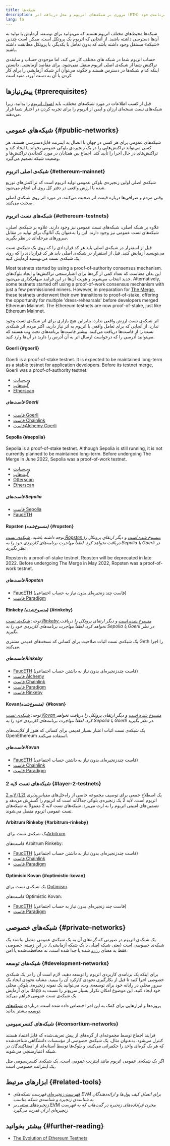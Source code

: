 ```yaml
---
title: شبکه‌ها
description: مروری بر شبکه‌های اتریوم و محل دریافت اتر (ETH) شبکه‌ی تست برای آزمایش برنامه‌ی خود.
lang: fa
---
```


شبکه‌ها محیط‌های مختلف اتریوم هستند که می‌توانید برای توسعه، آزمایش یا تولید به آن‌ها دسترسی داشته باشید. از آنجایی که اتریوم یک پروتکل است، ممکن است چندین «شبکه» مستقل وجود داشته باشد که بدون تعامل با یکدیگر، با پروتکل مطابقت داشته باشند.

حساب اتریوم شما در شبکه های مختلف کار می کند، اما موجودی حساب و سابقه‌ی تراکنش شما از شبکه‌ی اصلی اتریوم منتقل نمی‌شود. برای مقاصد آزمایشی، دانستن اینکه کدام شبکه‌ها در دسترس هستند و چگونه می‌توان اتر شبکه آزمایشی را برای کار کردن با آن به دست آورد، مفید است.

## پیش‌نیازها {#prerequisites}

قبل از کسب اطلاعات در مورد شبکه‌های مختلف، باید [اصول اتریوم](/developers/docs/intro-to-ethereum/) را بدانید، زیرا شبکه‌های تست نسخه‌ای ارزان و ایمن از اتریوم را برای تجربه کردن در اختیار شما قرار می‌دهند.

## شبکه‌های عمومی {#public-networks}

شبکه‌های عمومی برای هر کسی در جهان با اتصال به اینترنت قابل‌دسترسی هستند. هر کسی می‌تواند تراکنش‌هایی را در یک زنجیره‌ی بلوکی عمومی بخواند یا ایجاد کند و تراکنش‌های در حال اجرا را تأیید کند. اجماع بین همتایان در مورد گنجاندن تراکنش‌ها و وضعیت شبکه تصمیم می‌گیرد.

### شبکه‌ی اصلی اتریوم {#ethereum-mainnet}

شبکه‌ی اصلی اولین زنجیره‌ی بلوکی عمومی تولید اتریوم است که تراکنش‌های توزیع شده با ارزش واقعی در دفتر کل روی آن انجام می‌شود.

وقتی مردم و صرافی‌ها درباره قیمت اتر صحبت می‌کنند، در مورد اتر روی شبکه‌ی اصلی صحبت می‌کنند.

### شبکه‌های تست اتریوم {#ethereum-testnets}

علاوه بر شبکه اصلی، شبکه‌های تست عمومی نیز وجود دارند. علاوه بر شبکه‌ی اصلی، شبکه‌های تست عمومی نیز وجود دارند. این را به‌عنوان یک آنالوگ برای تولید در مقابل سرورهای مرحله‌ای در نظر بگیرید.

قبل از استقرار در شبکه‌ی اصلی باید هر کد قراردادی را که روی یک شبکه‌ی تست می‌نویسید آزمایش کنید. قبل از استقرار در شبکه‌ی اصلی باید هر کد قراردادی را که روی یک شبکه‌ی تست می‌نویسید آزمایش کنید.

Most testnets started by using a proof-of-authority consensus mechanism. این بدان معناست که تعداد کمی از گره‌ها برای اعتبارسنجی تراکنش‌ها و ایجاد بلوک‌های جدید انتخاب می‌شوند و هویت آن‌ها در این فرایند سهام‌گذاری می‌شود. Alternatively, some testnets started off using a proof-of-work consensus mechanism with just a few permissioned miners. However, in preparation for [The Merge](/upgrades/merge), these testnets underwent their own transitions to proof-of-stake, offering the opportunity for multiple 'dress-rehearsals' before developers merged Ethereum Mainnet. The Ethereum testnets are now proof-of-stake, just like Ethereum Mainnet.

اتر شبکه‌ی تست ارزش واقعی ندارد، بنابراین هیچ بازاری برای اتر شبکه‌ی تست وجود ندارد. از آنجایی که برای تعامل واقعی با اتریوم به اتر نیاز دارید، اکثر مردم اتر شبکه‌ی تست را از فاست‌ها دریافت می‌کنند. بیشتر فاست‌ها برنامه‌های تحت وب هستند که می‌توانید آدرسی را که درخواست ارسال اتر به آن آدرس را دارید در آن‌ها وارد کنید.

#### Goerli {#goerli}

Goerli is a proof-of-stake testnet. It is expected to be maintained long-term as a stable testnet for application developers. Before its testnet merge, Goerli was a proof-of-authority testnet.

- [وب‌سایت](https://goerli.net/)
- [گیت‌هاب](https://github.com/goerli/testnet)
- [Etherscan](https://goerli.etherscan.io)

##### فاست‌های Goerli

- [فاست Goerli](https://faucet.goerli.mudit.blog/)
- [فاست Chainlink](https://faucets.chain.link/)
- [فاستAlchemy Goerli](https://goerlifaucet.com/)

#### Sepolia {#sepolia}

Sepolia is a proof-of-stake testnet. Although Sepolia is still running, it is not currently planned to be maintained long-term. Before undergoing The Merge in June 2022, Sepolia was a proof-of-work testnet.

- [وب‌سایت](https://sepolia.dev/)
- [گیت‌هاب](https://github.com/goerli/sepolia)
- [Otterscan](https://sepolia.otterscan.io/)
- [Etherscan](https://sepolia.etherscan.io)

##### فاست‌های Sepolia

- [فاست Sepolia](https://faucet.sepolia.dev/)
- [FaucETH](https://fauceth.komputing.org)

#### Ropsten _(منسوخ‌شده)_ {#ropsten}

_توجه داشته باشید، [شبکه‌ی تست Ropsten منسوخ شده است](https://github.com/ethereum/pm/issues/460) و دیگر ارتقای پروتکل را دریافت نخواهد کرد. لطفاً مهاجرت برنامه‌های کاربردی خود را به Sepolia یا Goerli در نظر بگیرید._

Ropsten is a proof-of-stake testnet. Ropsten will be deprecated in late 2022. Before undergoing The Merge in May 2022, Ropsten was a proof-of-work testnet.

##### فاست‌های Ropsten

- [FaucETH](https://fauceth.komputing.org) (فاست چند زنجیره‌ای بدون نیاز به حساب اجتماعی)
- [فاست Paradigm](https://faucet.paradigm.xyz/)

#### Rinkeby _(منسوخ‌شده)_ {#rinkeby}

_توجه: [شبکه‌ی تست Rinkeby منسوخ شده است](https://github.com/ethereum/pm/issues/460) و دیگر ارتقای پروتکل را دریافت نخواهد کرد. لطفاً مهاجرت برنامه‌های کاربردی خود را به Sepolia یا Goerli در نظر بگیرید._

یک شبکه‌ی تست اثبات صلاحیت برای کسانی که نسخه‌های قدیمی مشتری Geth را اجرا می‌کنند.

##### فاست‌های Rinkeby

- [FaucETH](https://fauceth.komputing.org) (فاست چندزنجیره‌ای بدون نیاز به داشتن حساب اجتماعی)
- [فاست Alchemy](https://RinkebyFaucet.com)
- [فاست Chainlink](https://faucets.chain.link/)
- [فاست Paradigm](https://faucet.paradigm.xyz/)
- [فاست Rinkeby](https://faucet.rinkeby.io/)

#### Kovan‏ _(منسوخ‌شده)_ {#kovan}

_توجه: [شبکه‌ی تست Kovan منسوخ شده است](https://github.com/ethereum/pm/issues/460) و دیگر ارتقای پروتکل را دریافت نخواهد کرد. لطفاً مهاجرت برنامه‌های کاربردی خود را به Sepolia یا Goerli در نظر بگیرید._

یک شبکه‌ی تست اثبات اعتبار بسیار قدیمی برای کسانی که هنوز از کلاینت‌های OpenEthereum استفاده می‌کنند.

##### فاست‌های Kovan

- [FaucETH](https://fauceth.komputing.org) (فاست چندزنجیره‌ای بدون نیاز به داشتن حساب اجتماعی)
- [فاست Chainlink](https://faucets.chain.link/)
- [فاست Paradigm](https://faucet.paradigm.xyz/)

### شبکه‌های تست لایه 2 {#layer-2-testnets}

[لایه 2 (L2)](/layer-2/) یک اصطلاح جمعی برای توصیف مجموعه خاصی از راه‌حل‌های مقیاس‌پذیری اتریوم است. لایه 2 یک زنجیره‌‌ی بلوکی جداگانه است که اتریوم را گسترش می‌دهد و تضمین‌های امنیتی اتریوم را به ارث می‌برد. شبکه‌های تست لایه 2 معمولاً به شبکه‌های تست عمومی اتریوم متصل می‌شوند.

#### Arbitrum Rinkeby {#arbitrum-rinkeby}

یک شبکه‌ی تست برای [‏Arbitrum](https://arbitrum.io/).

فاست‌های Arbitrum Rinkeby:

- [FaucETH](https://fauceth.komputing.org) (فاست چندزنجیره‌ای بدون نیاز به داشتن حساب اجتماعی)
- [فاست Chainlink](https://faucets.chain.link/)
- [فاست Paradigm](https://faucet.paradigm.xyz/)

#### Optimisic Kovan {#optimistic-kovan}

یک شبکه‌ی تست برای [Optimism](https://www.optimism.io/).

فاست‌های Optimistic Kovan:

- [FaucETH](https://fauceth.komputing.org) (فاست چند زنجیره‌ای بدون نیاز به حساب اجتماعی)
- [فاست Paradigm](https://faucet.paradigm.xyz/)

## شبکه‌های خصوصی {#private-networks}

یک شبکه‌ی اتریوم در صورتی که گره‌های آن به یک شبکه‌ی عمومی متصل نباشند یک شبکه‌ی خصوصی است (یعنی شبکه اصلی یا یک شبکه آزمایشی). در این زمینه، خصوصی فقط به معنای رزرو شده یا جدا شده است، نه محافظت‌شده یا امن.

### شبکه‌های توسعه {#development-networks}

برای اینکه یک برنامه‌ی کاربردی اتریوم را توسعه دهید، لازم است آن را در یک شبکه‌ی خصوصی اجرا کنید تا قبل از بکارگیری نحوه‌ی کارکرد آن را ببینید. مشابه نحوه‌ی ایجاد یک سرور محلی در رایانه خود برای توسعه‌ی وب، می‌توانید یک نمونه زنجیره‌ی بلوکی محلی برای آزمایش dapp خود ایجاد کنید. این موضوع امکان تکرار بسیار سریع‌تر را نسبت به یک شبکه‌ی تست عمومی فراهم می‌کند.

پروژه‌ها و ابزارهایی برای کمک به این امر اختصاص داده شده است. درباره‌ی [شبکه‌های توسعه](/developers/docs/development-networks/) بیشتر بدانید.

### شبکه‌های کنسرسیومی {#consortium-networks}

فرایند اجماع توسط مجموعه‌ای از گره‌های از پیش تعریف‌شده که قابل‌اعتماد هستند کنترل می‌شود. به‌عنوان مثال، یک شبکه‌ی خصوصی از مؤسسات دانشگاهی شناخته‌شده که هر یک گره‌ای واحد را حکمرانی می‌کنند، و بلوک‌ها توسط آستانه‌ای از امضاکنندگان در شبکه اعتبارسنجی می‌شوند.

اگر یک شبکه‌ی عمومی اتریوم مانند اینترنت عمومی است، یک شبکه‌ی کنسرسیومی مثل یک اینترانت خصوصی است.

## ابزارهای مرتبط {#related-tools}

- [فهرست زنجیره‌ای](https://chainlist.org/) _فهرست شبکه‌های EVM برای اتصال کیف پول‌ها و ارائه‌دهندگان به شناسه‌ی زنجیره و شناسه‌ی شبکه مناسب_
- [زنجیره‌های مبتنی بر EVM](https://github.com/ethereum-lists/chains) _مخزن فراداده‌های زنجیره در گیت‌هاب که به فهرست زنجیره‌ای از آن قدرت می‌گیرد_

## بیشتر بخوانید {#further-reading}

- [The Evolution of Ethereum Testnets](https://etherworld.co/2022/08/19/the-evolution-of-ethereum-testnet/)
